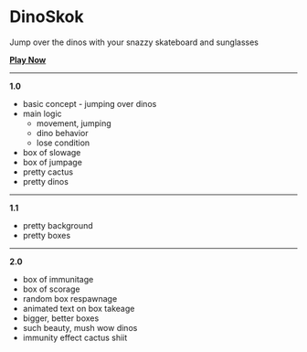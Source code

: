 # DinoSkok
Jump over the dinos with your snazzy skateboard and sunglasses

[**Play Now**](http://50shadesofnakov.cloudvps.bg/DinoSkok/)

----
**1.0**
- basic concept - jumping over dinos
- main logic 
  - movement, jumping
  - dino behavior
  - lose condition
- box of slowage
- box of jumpage
- pretty cactus
- pretty dinos

---
**1.1**
- pretty background
- pretty boxes

---
**2.0**
- box of immunitage				
- box of scorage				
- random box respawnage
- animated text on box takeage
- bigger, better boxes			
- such beauty, mush wow dinos	
- immunity effect cactus shiit	
